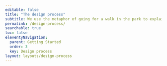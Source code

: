 ```yaml
---
editable: false
title: "The design process"
subtitle: We use the metaphor of going for a walk in the park to explain the design process. This map also shows you how co-design can be used to make your design process more inclusive.
permalink: /design-process/
searchable: true
toc: false
eleventyNavigation:
  parent: Getting Started
  order: 3
  key: Design process
layout: layouts/design-process
---
```

